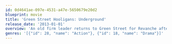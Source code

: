 ```yaml
---
id: 0d4641ae-097e-4531-a47e-5650679e20d2
blueprint: movie
title: 'Green Street Hooligans: Underground'
release_date: '2013-01-01'
overview: 'An old firm leader returns to Green Street for Revanche after receiving a call that his little brother was killed, but is he able to cope with a new type of hooliganism and can he find his killer?'
genres: '[{"id": 28, "name": "Action"}, {"id": 18, "name": "Drama"}]'
---
```

